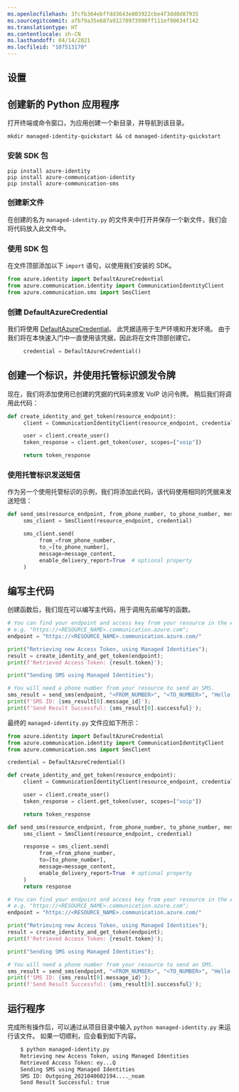 ```yaml
---
ms.openlocfilehash: 3fcfb364ebffdd3643e803922cbe4f3dd0d87935
ms.sourcegitcommit: afb79a35e687a91270973990ff111ef90634f142
ms.translationtype: HT
ms.contentlocale: zh-CN
ms.lasthandoff: 04/14/2021
ms.locfileid: "107513170"
---
```

## <a name="setting-up"></a>设置

## <a name="create-a-new-python-application"></a>创建新的 Python 应用程序

打开终端或命令窗口，为应用创建一个新目录，并导航到该目录。

```console
mkdir managed-identity-quickstart && cd managed-identity-quickstart
```

### <a name="install-the-sdk-packages"></a>安装 SDK 包

```console
pip install azure-identity
pip install azure-communication-identity
pip install azure-communication-sms
```

### <a name="create-a-new-file"></a>创建新文件
在创建的名为 `managed-identity.py` 的文件夹中打开并保存一个新文件，我们会将代码放入此文件中。

### <a name="use-the-sdk-packages"></a>使用 SDK 包

在文件顶部添加以下 `import` 语句，以使用我们安装的 SDK。

```python
from azure.identity import DefaultAzureCredential
from azure.communication.identity import CommunicationIdentityClient
from azure.communication.sms import SmsClient
```

### <a name="create-a-defaultazurecredential"></a>创建 DefaultAzureCredential

我们将使用 [DefaultAzureCredential](/python/api/azure-identity/azure.identity.defaultazurecredential)。 此凭据适用于生产环境和开发环境。 由于我们将在本快速入门中一直使用该凭据，因此将在文件顶部创建它。

```python
     credential = DefaultAzureCredential()
```

## <a name="create-an-identity-and-issue-a-token-with-managed-identities"></a>创建一个标识，并使用托管标识颁发令牌

现在，我们将添加使用已创建的凭据的代码来颁发 VoIP 访问令牌。 稍后我们将调用此代码：

```python
def create_identity_and_get_token(resource_endpoint):
     client = CommunicationIdentityClient(resource_endpoint, credential)

     user = client.create_user()
     token_response = client.get_token(user, scopes=["voip"])

     return token_response
```

### <a name="send-an-sms-with-managed-identities"></a>使用托管标识发送短信
作为另一个使用托管标识的示例，我们将添加此代码，该代码使用相同的凭据来发送短信：

```python
def send_sms(resource_endpoint, from_phone_number, to_phone_number, message_content):
     sms_client = SmsClient(resource_endpoint, credential)

     sms_client.send(
          from_=from_phone_number,
          to_=[to_phone_number],
          message=message_content,
          enable_delivery_report=True  # optional property
     )
```

## <a name="write-our-main-code"></a>编写主代码

创建函数后，我们现在可以编写主代码，用于调用先前编写的函数。

```python
# You can find your endpoint and access key from your resource in the Azure portal
# e.g. "https://<RESOURCE_NAME>.communication.azure.com";
endpoint = "https://<RESOURCE_NAME>.communication.azure.com/"

print("Retrieving new Access Token, using Managed Identities");
result = create_identity_and_get_token(endpoint);
print(f'Retrieved Access Token: {result.token}');

print("Sending SMS using Managed Identities");

# You will need a phone number from your resource to send an SMS.
sms_result = send_sms(endpoint, "<FROM_NUMBER>", "<TO_NUMBER>", "Hello from Managed Identities");
print(f'SMS ID: {sms_result[0].message_id}');
print(f'Send Result Successful: {sms_result[0].successful}');
```

最终的 `managed-identity.py` 文件应如下所示：

```python
from azure.identity import DefaultAzureCredential
from azure.communication.identity import CommunicationIdentityClient
from azure.communication.sms import SmsClient

credential = DefaultAzureCredential()

def create_identity_and_get_token(resource_endpoint):
     client = CommunicationIdentityClient(resource_endpoint, credential)

     user = client.create_user()
     token_response = client.get_token(user, scopes=["voip"])

     return token_response

def send_sms(resource_endpoint, from_phone_number, to_phone_number, message_content):
     sms_client = SmsClient(resource_endpoint, credential)

     response = sms_client.send(
          from_=from_phone_number,
          to=[to_phone_number],
          message=message_content,
          enable_delivery_report=True  # optional property
     )
     return response

# You can find your endpoint and access key from your resource in the Azure portal
# e.g. "https://<RESOURCE_NAME>.communication.azure.com";
endpoint = "https://<RESOURCE_NAME>.communication.azure.com/"

print("Retrieving new Access Token, using Managed Identities");
result = create_identity_and_get_token(endpoint);
print(f'Retrieved Access Token: {result.token}');

print("Sending SMS using Managed Identities");

# You will need a phone number from your resource to send an SMS.
sms_result = send_sms(endpoint, "<FROM_NUMBER>", "<TO_NUMBER>", "Hello from Managed Identities");
print(f'SMS ID: {sms_result[0].message_id}');
print(f'Send Result Successful: {sms_result[0].successful}');
```
## <a name="run-the-program"></a>运行程序

完成所有操作后，可以通过从项目目录中输入 `python managed-identity.py` 来运行该文件。 如果一切顺利，应会看到如下内容。

```Bash
    $ python managed-identity.py
    Retrieving new Access Token, using Managed Identities
    Retrieved Access Token: ey...Q
    Sending SMS using Managed Identities
    SMS ID: Outgoing_2021040602194...._noam
    Send Result Successful: true
```
